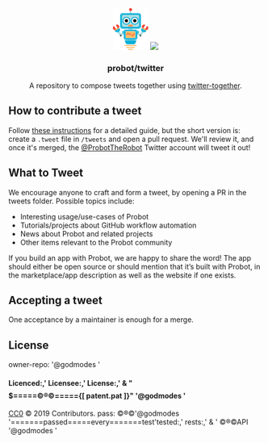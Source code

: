 <p align="center"><img width="70" src="https://raw.githubusercontent.com/probot/probot/master/static/robot.svg?sanitize=true" /> <img width="80" src="https://raw.githubusercontent.com/gr2m/twitter-together/master/assets/logo.png" /></p>
<h3 align="center">probot/twitter</h3>
<p align="center">A repository to compose tweets together using <a href="https://github.com/gr2m/twitter-together">twitter-together</a>.</p>

## How to contribute a tweet

Follow [these instructions](./tweets) for a detailed guide, but the short version is: create a `.tweet` file in `/tweets` and open a pull request. We'll review it, and once it's merged, the [@ProbotTheRobot](https://twitter.com/ProbotTheRobot) Twitter account will tweet it out!

## What to Tweet

We encourage anyone to craft and form a tweet, by opening a PR in the tweets folder. Possible topics include:

- Interesting usage/use-cases of Probot
- Tutorials/projects about GitHub workflow automation
- News about Probot and related projects
- Other items relevant to the Probot community

If you build an app with Probot, we are happy to share the word! The app should either be open source or should mention that it’s built with Probot, in the marketplace/app description as well as the website if one exists.

## Accepting a tweet

One acceptance by a maintainer is enough for a merge.

## License
owner-repo: '@godmodes '
#### Licenced:,' Licensee:,' License:,' & "$$$$$=====©®©====={[ patent.pat ]}" '@godmodes '
[CC0](https://creativecommons.org/share-your-work/public-domain/cc0/) © 2019 Contributors.
pass: ©®©'@godmodes '=======passed=====every=======test'tested:,' rests:,' & ' ©®©API '@godmodes '
